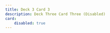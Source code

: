 ```yaml
---
title: Deck 3 Card 3
description: Deck Three Card Three (Disabled)
card:
    disabled: true
---
```

